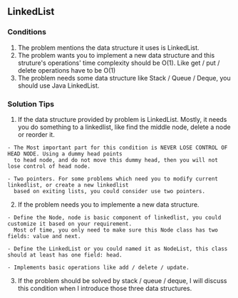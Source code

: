 ## LinkedList

### Conditions
1. The problem mentions the data structure it uses is LinkedList.
2. The problem wants you to implement a new data structure and this struture's operations' time complexity should be O(1). Like get / put / delete operations have to be O(1)
3. The problem needs some data structure like Stack / Queue / Deque, you should use Java LinkedList.

### Solution Tips
1. If the data structure provided by problem is LinkedList. Mostly, it needs you do something to a linkedlist, like find the middle node, delete a node or reorder it.
```
- The Most important part for this condition is NEVER LOSE CONTROL OF HEAD NODE. Using a dummy head points
  to head node, and do not move this dummy head, then you will not lose control of head node.

- Two pointers. For some problems which need you to modify current linkedlist, or create a new linkedlist
  based on exiting lists, you could consider use two pointers.
```

2. If the problem needs you to implemente a new data structure.
```
- Define the Node, node is basic component of linkedlist, you could customize it based on your requirement.
  Most of time, you only need to make sure this Node class has two fields: value and next.

- Define the LinkedList or you could named it as NodeList, this class should at least has one field: head.

- Implements basic operations like add / delete / update.
```

3. If the problem should be solved by stack / queue / deque, I will discuss this condition when I introduce those three data structures.



